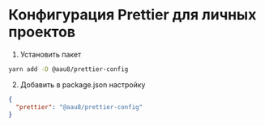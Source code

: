# Конфигурация Prettier для личных проектов

1. Установить пакет

```bash
yarn add -D @aau8/prettier-config
```

2. Добавить в package.json настройку

```json
{
  "prettier": "@aau8/prettier-config"
}
```